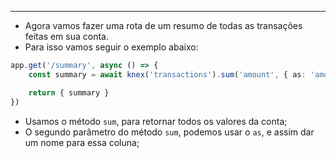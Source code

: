 ___
- Agora vamos fazer uma rota de um resumo de todas as transações feitas em sua conta.
- Para isso vamos seguir o exemplo abaixo:
```ts
app.get('/summary', async () => {
	const summary = await knex('transactions').sum('amount', { as: 'amount' })

	return { summary }
})
```
- Usamos o método `sum`, para retornar todos os valores da conta;
- O segundo parâmetro do método `sum`, podemos usar o `as`, e assim dar um nome para essa coluna;